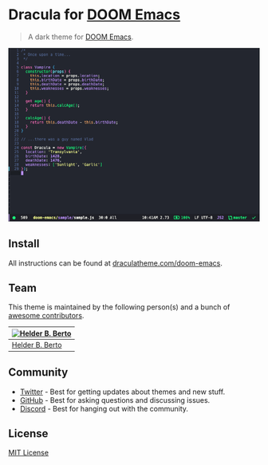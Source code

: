 # Dracula for [DOOM Emacs](https://github.com/hlissner/doom-emacs)

> A dark theme for [DOOM Emacs](https://github.com/hlissner/doom-emacs).

![Screenshot](./screenshot.png)

## Install

All instructions can be found at [draculatheme.com/doom-emacs](https://draculatheme.com/doom-emacs).

## Team

This theme is maintained by the following person(s) and a bunch of [awesome contributors](https://github.com/dracula/doom-emacs/graphs/contributors).

| [![Helder B. Berto](https://avatars1.githubusercontent.com/u/862575?v=3&s=70)](https://github.com/helderburato) |
| --------------------------------------------------------------------------------------------------------------- |
| [Helder B. Berto](https://github.com/helderburato)                                                              |

## Community

- [Twitter](https://twitter.com/draculatheme) - Best for getting updates about themes and new stuff.
- [GitHub](https://github.com/dracula/dracula-theme/discussions) - Best for asking questions and discussing issues.
- [Discord](https://draculatheme.com/discord-invite) - Best for hanging out with the community.

## License

[MIT License](./LICENSE)
